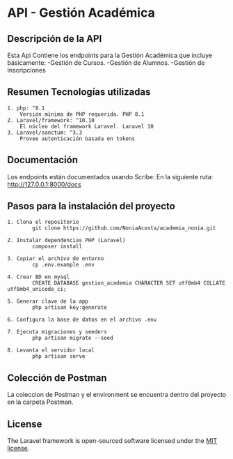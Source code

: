 # API - Gestión Académica 
## Descripción de la API

Esta Api Contiene los endpoints para la Gestión Académica que incluye básicamente:
-Gestión de Cursos.
-Gestión de Alumnos.
-Gestión de Inscripciones

## Resumen Tecnologías utilizadas

    1. php: ^8.1
        Versión mínima de PHP requerida. PHP 8.1 
    2. Laravel/framework: ^10.10
        El núcleo del framework Laravel. Laravel 10 
    3. Laravel/sanctum: ^3.3
        Provee autenticación basada en tokens


## Documentación

Los endpoints están documentados usando Scribe:
En la siguiente ruta: http://127.0.0.1:8000/docs


## Pasos para la instalación del proyecto

    1. Clona el repositorio
            git clone https://github.com/NoniaAcosta/academia_nonia.git

    2. Instalar dependencias PHP (Laravel)
            composer install

    3. Copiar el archivo de entorno
            cp .env.example .env

    4. Crear BD en mysql
            CREATE DATABASE gestion_academia CHARACTER SET utf8mb4 COLLATE utf8mb4_unicode_ci;

    5. Generar clave de la app
            php artisan key:generate
    
    6. Configura la base de datos en el archivo .env

    7. Ejecuta migraciones y seeders 
            php artisan migrate --seed

    8. Levanta el servidor local
            php artisan serve

## Colección de Postman

La coleccion de Postman y el environment se encuentra dentro del proyecto en la carpeta Postman.

## License

The Laravel framework is open-sourced software licensed under the [MIT license](https://opensource.org/licenses/MIT).
